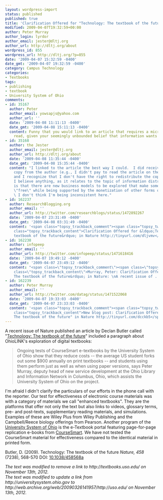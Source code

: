 ```yaml
---
layout: wordpress-import
status: published
published: true
title: 'Clarification Offered for "Technology: The textbook of the future" in Nature'
modified: 2009-04-07T19:32:59+00:00
author: Peter Murray
author_login: lyrdor
author_email: jester@dltj.org
author_url: http://dltj.org/about
wordpress_id: 855
wordpress_url: http://dltj.org/?p=855
date: '2009-04-07 15:32:59 -0400'
date_gmt: '2009-04-07 19:32:59 -0400'
category: Campus Technology
categories:
- Textbooks
tags:
- publishing
- textbook
- University System of Ohio
comments:
- id: 35167
  author: Peter
  author_email: yowsapjs@yahoo.com
  author_url: ''
  date: '2009-04-08 11:11:13 -0400'
  date_gmt: '2009-04-08 15:11:13 -0400'
  content: Funny that you would link to an article that requires a micropayment to
    read, given your seemingly unbounded belief that information wants to be free.
- id: 35168
  author: the Jester
  author_email: jester@dltj.org
  author_url: http://dltj.org/about
  date: '2009-04-08 11:35:44 -0400'
  date_gmt: '2009-04-08 15:35:44 -0400'
  content: "I linked to the article the best way I could.  I did receive a courtesy
    copy from the author (e.g., I didn't pay to read the article on the Nature website),
    and I recognize that I don't have the right to redistribute the copy I received.\r\n\r\nIf
    I believe anything, as it relates to the topic of information distribution, it
    is that there are new business models to be explored that make some forms of distribution
    \"free\" while being supported by the monetization of other forms of distribution.
    \ I don't think I'm being inconsistent here."
- id: 162237
  author: ResearchBlogging.org
  author_email: ''
  author_url: http://twitter.com/researchblogs/status/1472892267
  date: '2009-04-07 23:31:49 -0400'
  date_gmt: '2009-04-08 03:31:49 -0400'
  content: '<span class="topsy_trackback_comment"><span class="topsy_twitter_username"><span
    class="topsy_trackback_content">Clarification Offered for &ldquo;Technology: The
    textbook of the future&rdquo; in Nature http://tinyurl.com/dljvmv</span></span>'
- id: 162238
  author: infopeep
  author_email: ''
  author_url: http://twitter.com/infopeep/status/1471618416
  date: '2009-04-07 19:49:12 -0400'
  date_gmt: '2009-04-07 23:49:12 -0400'
  content: "<span class=\"topsy_trackback_comment\"><span class=\"topsy_twitter_username\"><span
    class=\"topsy_trackback_content\">Murray, Peter: Clarification Offered for &ldquo;Technology:
    The textbook of the future&rdquo; in Nature: \nA recent issue of .. http://snipurl.com/ffpx4</span></span>"
- id: 162239
  author: Peter Murray
  author_email: ''
  author_url: http://twitter.com/datag/status/1471522068
  date: '2009-04-07 19:33:03 -0400'
  date_gmt: '2009-04-07 23:33:03 -0400'
  content: '<span class="topsy_trackback_comment"><span class="topsy_twitter_username"><span
    class="topsy_trackback_content">New blog post: Clarification Offered for "Technology:
    The textbook of the future" in Nature http://tinyurl.com/dcckb5</span></span>'
---
```

<p>A recent issue of Nature published an article by Declan Butler called "<a href="http://www.nature.com/news/2009/090401/full/458568a.html" title="">Technology: The textbook of the future</a>" included a paragraph about OhioLINK's exploration of digital textbooks:</p>
<blockquote><p>Ongoing tests of CourseSmart e-textbooks by the University System of Ohio show that they reduce costs -- the average US student forks out some $900 annually on print textbooks -- and students using them perform just as well as when using paper versions, says Peter Murray, deputy head of new service development at the Ohio Library and Information Network in Columbus, Ohio, which assists the University System of Ohio on the project.</p></blockquote>
<p>I'm afraid I didn't clarify the particulars of our efforts in the phone call with the reporter.  Our test for effectiveness of electronic course materials was with a category of materials we call "enhanced textbooks".  They are the platforms that offer not only the text but also links to videos, glossary terms, pre- and post-texts, supplementary reading materials, and simulations.  Examples of these are Wiley Plus from Wiley Publishing and the Campbell/Reece biology offerings from Pearson.  Another program of the <a href="http://web.archive.org/web/20090326141957/http://uso.edu/" title="University System of Ohio">University System of Ohio</a> is the <span class="removed_link" title="http://textbooks.uso.edu/">e-Textbook portal</span> featuring page-for-page replication e-books from <a href="http://coursesmart.com/" title="CourseSmart homepage">CourseSmart</a>.  We have not tested the CourseSmart material for effectiveness compared to the identical material in printed form.</p>
<p><span class="Z3988" title="ctx_ver=Z39.88-2004&amp;rft_val_fmt=info%3Aofi%2Ffmt%3Akev%3Amtx%3Ajournal&amp;rft.jtitle=Nature&amp;rft_id=info%3Adoi%2F10.1038%2F458568a&amp;rfr_id=info%3Asid%2Fresearchblogging.org&amp;rft.atitle=Technology%3A+The+textbook+of+the+future&amp;rft.issn=0028-0836&amp;rft.date=2009&amp;rft.volume=458&amp;rft.issue=7238&amp;rft.spage=568&amp;rft.epage=570&amp;rft.artnum=http%3A%2F%2Fwww.nature.com%2Fdoifinder%2F10.1038%2F458568a&amp;rft.au=Butler%2C+D.&amp;rfe_dat=bpr3.included=1;bpr3.tags=Computer+Science">Butler, D. (2009). Technology: The textbook of the future <span style="font-style: italic;">Nature, 458</span> (7238), 568-570 DOI: <a href="http://dx.doi.org/10.1038/458568a" title="">10.1038/458568a</a></span>
<p style="padding:0;margin:0;font-style:italic;" class="removed_link">The text was modified to remove a link to http://textbooks.uso.edu/ on November 13th, 2012.</p>
<p style="padding:0;margin:0;font-style:italic;">The text was modified to update a link from http://universitysystem.ohio.gov to http://web.archive.org/web/20090326141957/http://uso.edu/ on November 13th, 2012.</p>
